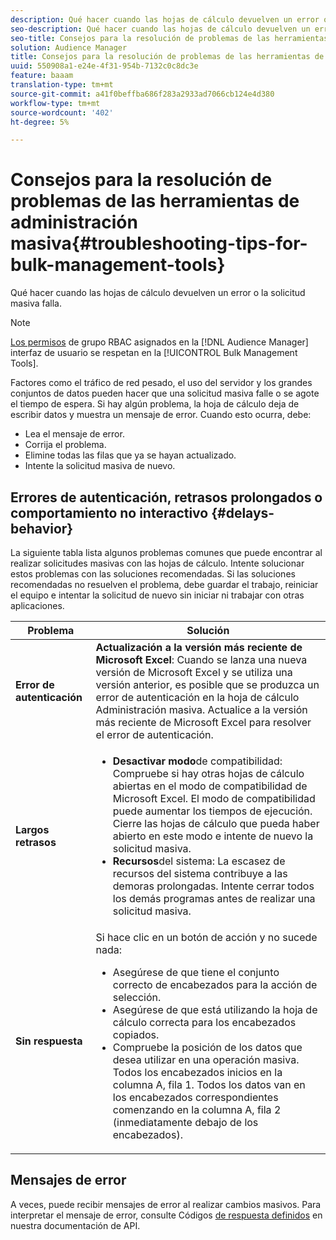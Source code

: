 ```yaml
---
description: Qué hacer cuando las hojas de cálculo devuelven un error o la solicitud masiva falla.
seo-description: Qué hacer cuando las hojas de cálculo devuelven un error o la solicitud masiva falla.
seo-title: Consejos para la resolución de problemas de las herramientas de administración masiva
solution: Audience Manager
title: Consejos para la resolución de problemas de las herramientas de administración masiva
uuid: 550908a1-e24e-4f31-954b-7132c0c8dc3e
feature: baaam
translation-type: tm+mt
source-git-commit: a41f0beffba686f283a2933ad7066cb124e4d380
workflow-type: tm+mt
source-wordcount: '402'
ht-degree: 5%

---
```



# Consejos para la resolución de problemas de las herramientas de administración masiva{#troubleshooting-tips-for-bulk-management-tools}

Qué hacer cuando las hojas de cálculo devuelven un error o la solicitud masiva falla.



<!-- 

<p>r_bulk_troubleshoot.xml </p>

 -->

>[!NOTE]
>
>[Los permisos](../../features/administration/administration-overview.md) de grupo RBAC asignados en la [!DNL Audience Manager] interfaz de usuario se respetan en la [!UICONTROL Bulk Management Tools].

Factores como el tráfico de red pesado, el uso del servidor y los grandes conjuntos de datos pueden hacer que una solicitud masiva falle o se agote el tiempo de espera. Si hay algún problema, la hoja de cálculo deja de escribir datos y muestra un mensaje de error. Cuando esto ocurra, debe:

* Lea el mensaje de error.
* Corrija el problema.
* Elimine todas las filas que ya se hayan actualizado.
* Intente la solicitud masiva de nuevo.

## Errores de autenticación, retrasos prolongados o comportamiento no interactivo {#delays-behavior}

La siguiente tabla lista algunos problemas comunes que puede encontrar al realizar solicitudes masivas con las hojas de cálculo. Intente solucionar estos problemas con las soluciones recomendadas. Si las soluciones recomendadas no resuelven el problema, debe guardar el trabajo, reiniciar el equipo e intentar la solicitud de nuevo sin iniciar ni trabajar con otras aplicaciones.

<table id="table_AC6FB99402214A4EAC6E709465BB67AF"> 
 <thead> 
  <tr> 
   <th colname="col1" class="entry"> Problema </th> 
   <th colname="col2" class="entry"> Solución </th> 
  </tr> 
 </thead>
 <tbody> 
  <tr> 
   <td colname="col1"> <b>Error de autenticación</b> </td> 
   <td colname="col2"> 
    <b>Actualización a la versión más reciente de Microsoft Excel</b>: Cuando se lanza una nueva versión de Microsoft Excel y se utiliza una versión anterior, es posible que se produzca un error de autenticación en la hoja de cálculo Administración masiva. Actualice a la versión más reciente de Microsoft Excel para resolver el error de autenticación.
</td> 
  </tr> 
  <tr> 
   <td colname="col1"> <b>Largos retrasos</b> </td> 
   <td colname="col2"> 
    <ul id="ul_AA6F414024B2475AB1C0B46DC3FF0B36"> 
     <li id="li_ECC83AC39D7142519AA9A223DB8FCF23"> <b>Desactivar modo</b>de compatibilidad: Compruebe si hay otras hojas de cálculo abiertas en el modo de compatibilidad de Microsoft Excel. El modo de compatibilidad puede aumentar los tiempos de ejecución. Cierre las hojas de cálculo que pueda haber abierto en este modo e intente de nuevo la solicitud masiva. </li> 
     <li id="li_234BFCF563234DE198884F33AB75280D"> <b>Recursos</b>del sistema: La escasez de recursos del sistema contribuye a las demoras prolongadas. Intente cerrar todos los demás programas antes de realizar una solicitud masiva. </li> 
    </ul> </td> 
  </tr> 
  <tr> 
   <td colname="col1"> <b>Sin respuesta</b> </td> 
   <td colname="col2">Si hace clic en un botón de acción y no sucede nada: 
    <ul id="ul_142E63CDD556414AB639E51734FEDBCF"> 
     <li id="li_DBB6C819603D46B5AECC9C854FDAFDF1">Asegúrese de que tiene el conjunto correcto de encabezados para la acción de selección. </li> 
     <li id="li_391C9031907A4085BDAD42054960045C">Asegúrese de que está utilizando la hoja de cálculo correcta para los encabezados copiados. </li> 
     <li id="li_76A7241989204933858621FAAB5C3408">Compruebe la posición de los datos que desea utilizar en una operación masiva. Todos los encabezados inicios en la columna A, fila 1. Todos los datos van en los encabezados correspondientes comenzando en la columna A, fila 2 (inmediatamente debajo de los encabezados). </li> 
    </ul> </td> 
  </tr> 
 </tbody> 
</table>

## Mensajes de error

A veces, puede recibir mensajes de error al realizar cambios masivos. Para interpretar el mensaje de error, consulte Códigos [de respuesta definidos](/help/using/api/rest-api-main/aam-api-getting-started.md#response-codes-defined) en nuestra documentación de API.

